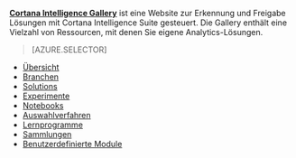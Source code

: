 **[Cortana Intelligence Gallery](http://gallery.cortanaintelligence.com)** ist eine Website zur Erkennung und Freigabe Lösungen mit Cortana Intelligence Suite gesteuert.
Die Gallery enthält eine Vielzahl von Ressourcen, mit denen Sie eigene Analytics-Lösungen.

> [AZURE.SELECTOR]
- [Übersicht](machine-learning-gallery-how-to-use-contribute-publish.md)
- [Branchen](machine-learning-gallery-industries.md)
- [Solutions](machine-learning-gallery-solutions.md)
- [Experimente](machine-learning-gallery-experiments.md)
- [Notebooks](machine-learning-gallery-jupyter-notebooks.md)
- [Auswahlverfahren](machine-learning-gallery-competitions.md)
- [Lernprogramme](machine-learning-gallery-tutorials.md)
- [Sammlungen](machine-learning-gallery-collections.md)
- [Benutzerdefinierte Module](machine-learning-gallery-custom-modules.md)

